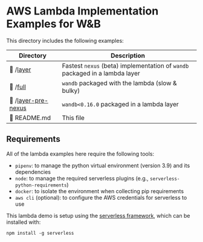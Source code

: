 # AWS Lambda Implementation Examples for W&B

This directory includes the following examples:

| Directory                         | Description                       |
| -------------------------------- | ---------------------------------- |
| 📂 /[layer](./layer/)             | Fastest `nexus` (beta) implementation of `wandb` packaged in a lambda layer |
| 📂 /[full](./full/)               | `wandb` packaged with the lambda (slow & bulky)   |
| 📂 /[layer-pre-nexus](./layer-pre-nexus/) | `wandb<0.16.0` packaged in a lambda layer |
| 📄 README.md                      | This file                          |

## Requirements

All of the lambda examples here require the following tools:

- `pipenv`: to manage the python virtual environment (version 3.9) and its dependencies
- `node`: to manage the required serverless plugins (e.g., `serverless-python-requirements`)
- `docker`: to isolate the environment when collecting pip requirements
- `aws cli` (optional): to configure the AWS credentials for serverless to use

This lambda demo is setup using the [serverless framework](https://www.serverless.com/), which can be installed with:

```shell
npm install -g serverless
```

